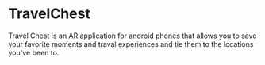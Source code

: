 # TravelChest

Travel Chest is an AR application for android phones that allows you to save your 
favorite moments and traval experiences and tie them to the locations you've been
to. 

